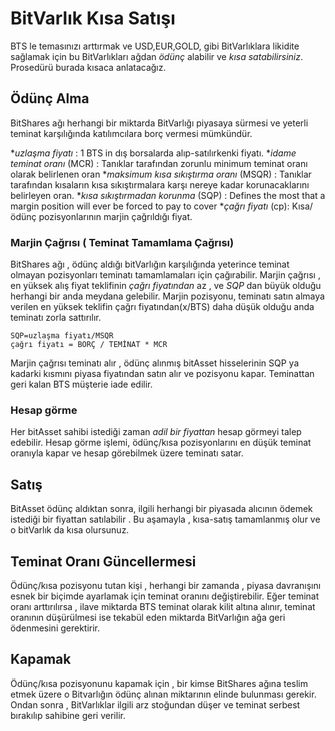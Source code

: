 # BitVarlık Kısa Satışı

BTS le temasınızı arttırmak ve USD,EUR,GOLD, gibi BitVarlıklara likidite sağlamak için 
bu BitVarlıkları ağdan *ödünç* alabilir ve *kısa satabilirsiniz*. Prosedürü burada kısaca 
anlatacağız.

## Ödünç Alma

BitShares ağı herhangi bir miktarda BitVarlığı piyasaya sürmesi ve yeterli teminat 
karşılığında katılımcılara borç vermesi mümkündür. 

 **uzlaşma fiyatı* : 1 BTS in dış borsalarda alıp-satılırkenki fiyatı.
 **idame teminat oranı* (MCR) : Tanıklar tarafından zorunlu minimum teminat oranı olarak belirlenen oran
 **maksimum kısa sıkıştırma oranı* (MSQR) : Tanıklar tarafından kısaların kısa sıkıştırmalara karşı nereye kadar korunacaklarını belirleyen oran. 
 **kısa sıkıştırmadan korunma* (SQP) : Defines the most that a margin position will ever be forced to pay to cover 
 **çağrı fiyatı* (cp):   Kısa/ödünç pozisyonlarının marjin çağrıldığı fiyat.  

### Marjin Çağrısı ( Teminat Tamamlama Çağrısı)

BitShares ağı , ödünç aldığı bitVarlığın karşılığında yeterince teminat olmayan 
pozisyonları teminatı tamamlamaları için çağırabilir. Marjin çağrısı , en yüksek alış fiyat 
teklifinin *çağrı fiyatından* az , ve *SQP* dan büyük olduğu herhangi bir anda 
meydana gelebilir.
Marjin pozisyonu, teminatı satın almaya verilen en yüksek teklifin çağrı 
fiyatından(x/BTS) daha düşük olduğu anda teminatı zorla sattırılır.

    SQP=uzlaşma fiyatı/MSQR
    çağrı fiyatı = BORÇ / TEMİNAT * MCR

Marjin çağrısı teminatı alır , ödünç alınmış bitAsset hisselerinin SQP ya kadarki kısmını
piyasa fiyatından satın alır ve pozisyonu kapar. Teminattan geri kalan BTS müşterie 
iade edilir.

### Hesap görme

Her bitAsset sahibi istediği zaman *adil bir fiyattan* hesap görmeyi talep edebilir.
Hesap görme işlemi, ödünç/kısa pozisyonlarını en düşük teminat oranıyla kapar ve 
hesap görebilmek üzere teminatı satar.

## Satış

BitAsset ödünç aldıktan sonra, ilgili herhangi bir piyasada alıcının ödemek istediği bir 
fiyattan satılabilir . Bu aşamayla ,  kısa-satış tamamlanmış olur ve o bitVarlık da kısa 
olursunuz.

## Teminat Oranı Güncellermesi

Ödünç/kısa pozisyonu tutan kişi , herhangi bir zamanda , piyasa 
davranışını esnek bir biçimde ayarlamak için teminat oranını değiştirebilir. Eğer 
teminat oranı arttırılırsa , ilave miktarda BTS teminat olarak kilit altına alınır, teminat 
oranının düşürülmesi ise tekabül eden miktarda BitVarlığın ağa geri ödenmesini 
gerektirir.

## Kapamak

Ödünç/kısa pozisyonunu kapamak için , bir kimse BitShares ağına teslim 
etmek üzere o Bitvarlığın ödünç alınan miktarının elinde bulunması gerekir. Ondan 
sonra , BitVarlıklar ilgili arz stoğundan düşer ve teminat serbest bırakılıp sahibine geri 
verilir.